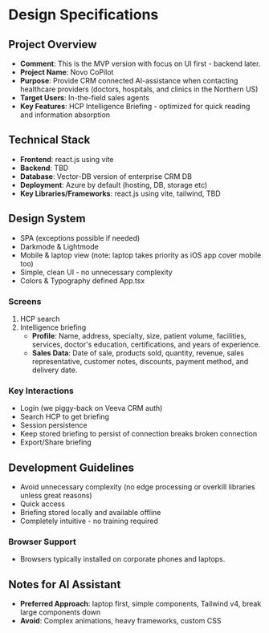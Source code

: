 # Design Specifications

## Project Overview
-   **Comment**: This is the MVP version with focus on UI first - backend later.
-   **Project Name**: Novo CoPilot
-   **Purpose**: Provide CRM connected AI-assistance when contacting healthcare providers (doctors, hospitals, and clinics in the Northern US)
-   **Target Users**: In-the-field sales agents
-   **Key Features**: HCP Intelligence Briefing - optimized for quick reading and information absorption

## Technical Stack
-   **Frontend**: react.js using vite
-   **Backend**: TBD
-   **Database**: Vector-DB version of enterprise CRM DB
-   **Deployment**: Azure by default (hosting, DB, storage etc)
-   **Key Libraries/Frameworks**: react.js using vite, tailwind, TBD

## Design System
-   SPA (exceptions possible if needed)
-   Darkmode & Lightmode
-   Mobile & laptop view (note: laptop takes priority as iOS app cover mobile too)
-   Simple, clean UI - no unnecessary complexity
-   Colors & Typography defined App.tsx

### Screens
1. HCP search
2. Intelligence briefing
   - **Profile**: Name, address, specialty, size, patient volume, facilities, services, doctor's education, certifications, and years of experience.
   - **Sales Data**: Date of sale, products sold, quantity, revenue, sales representative, customer notes, discounts, payment method, and delivery date.


### Key Interactions
- Login (we piggy-back on Veeva CRM auth)
- Search HCP to get briefing
- Session persistence
- Keep stored briefing to persist of connection breaks broken connection
- Export/Share briefing

## Development Guidelines
- Avoid unnecessary complexity (no edge processing or overkill libraries unless great reasons)
- Quick access
- Briefing stored locally and available offline
- Completely intuitive - no training required

### Browser Support
-   Browsers typically installed on corporate phones and laptops.

## Notes for AI Assistant
-   **Preferred Approach**: laptop first, simple components, Tailwind v4, break large components down
-   **Avoid**: Complex animations, heavy frameworks, custom CSS

